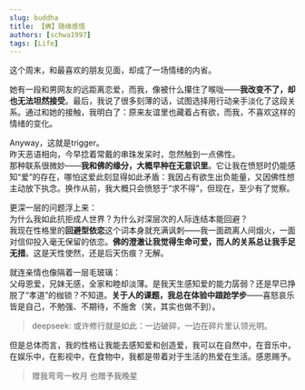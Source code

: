```yaml
---
slug: buddha
title: 【佛】随缘感悟
authors: [schwa1997]
tags: [Life]
---
```


这个周末，和最喜欢的朋友见面，却成了一场情绪的内省。

她有一段和男网友的远距离恋爱，而我，像被什么攥住了喉咙——**我改变不了，却也无法坦然接受**。最后，我说了很多刻薄的话，试图选择用行动亲手淡化了这段关系。通过和她的接触，我明白了：原来友谊里也藏着占有欲，而我，不喜欢这样的情绪的变化。  

Anyway，这就是trigger。  
昨天恶语相向，今早捻着常戴的串珠发呆时，忽然触到一点佛性。  
那种联系很微妙——**我和佛的缘分，大概早种在无意识里**。它让我在愤怒时仍能感知“爱”的存在，哪怕这爱此刻显得如此矛盾：我因占有欲生出负能量，又因佛性想主动放下执念。换作从前，我大概只会愤怒于“求不得”，但现在，至少有了觉察。  

更深一层的问题浮上来：  
为什么我如此抗拒成人世界？为什么对深层次的人际连结本能回避？  
我现在性格里的**回避型依恋**这个词本身就充满讽刺——我一面疏离人间烟火，一面对信仰投入毫无保留的依恋。**佛的澄澈让我觉得生命可爱，而人的关系总让我手足无措**。这是天性使然，还是后天伤痕？无解。  


就连亲情也像隔着一层毛玻璃：  
父母恩爱，兄妹无感，全家和睦却淡薄。是我天生感知爱的能力孱弱？还是早已挣脱了“孝道”的枷锁？不知道。**关于人的课题，我总在体验中踉跄学步**——喜怒哀乐皆是自己，不勉强、不期待，不施舍（笑，其实也做不到）。  

>deepseek: 或许修行就是如此：一边破碎，一边在碎片里认领光明。


但是总体而言，我的性格让我能去感知爱和创造爱，我可以在自然中，在音乐中，在娱乐中，在影视中，在食物中，我都是带着对于生活的热爱在生活。感恩赐予。

>赠我弯弯一枚月 也赠予我晚星 